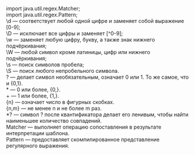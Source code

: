 import java.util.regex.Matcher;  
import java.util.regex.Pattern;  
\d — соответствует любой одной цифре и заменяет собой выражение [0-9];  
\D — исключает все цифры и заменяет [^0-9];  
\w — заменяет любую цифру, букву, а также знак нижнего подчёркивания;  
\W — любой символ кроме латиницы, цифр или нижнего подчёркивания;  
\s — поиск символов пробела;  
\S — поиск любого непробельного символа.  
? — делает символ необязательным, означает 0 или 1. То же самое, что и {0,1}.  
\* — 0 или более, {0,}.  
\+ — 1 или более, {1,}.  
{n} — означает число в фигурных скобках.  
{n,m} — не менее n и не более m раз.  
*? — символ ? после квантификатора делает его ленивым, чтобы найти наименьшее количество совпадений.  
Matcher — выполняет операцию сопоставления в результате интерпретации шаблона.  
Pattern — предоставляет скомпилированное представление регулярного выражения.  
